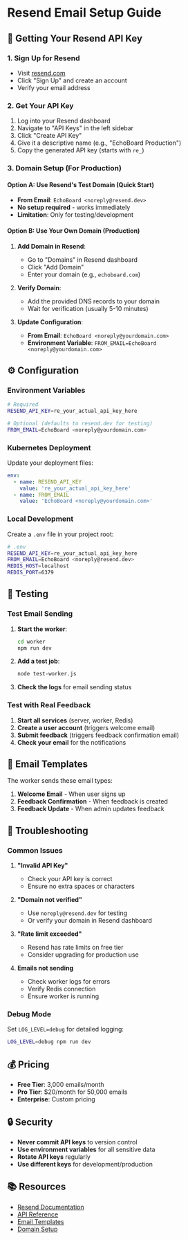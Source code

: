 # Resend Email Setup Guide

## 🔑 Getting Your Resend API Key

### 1. Sign Up for Resend
- Visit [resend.com](https://resend.com)
- Click "Sign Up" and create an account
- Verify your email address

### 2. Get Your API Key
1. Log into your Resend dashboard
2. Navigate to "API Keys" in the left sidebar
3. Click "Create API Key"
4. Give it a descriptive name (e.g., "EchoBoard Production")
5. Copy the generated API key (starts with `re_`)

### 3. Domain Setup (For Production)

#### Option A: Use Resend's Test Domain (Quick Start)
- **From Email**: `EchoBoard <noreply@resend.dev>`
- **No setup required** - works immediately
- **Limitation**: Only for testing/development

#### Option B: Use Your Own Domain (Production)
1. **Add Domain in Resend**:
   - Go to "Domains" in Resend dashboard
   - Click "Add Domain"
   - Enter your domain (e.g., `echoboard.com`)

2. **Verify Domain**:
   - Add the provided DNS records to your domain
   - Wait for verification (usually 5-10 minutes)

3. **Update Configuration**:
   - **From Email**: `EchoBoard <noreply@yourdomain.com>`
   - **Environment Variable**: `FROM_EMAIL=EchoBoard <noreply@yourdomain.com>`

## ⚙️ Configuration

### Environment Variables
```bash
# Required
RESEND_API_KEY=re_your_actual_api_key_here

# Optional (defaults to resend.dev for testing)
FROM_EMAIL=EchoBoard <noreply@yourdomain.com>
```

### Kubernetes Deployment
Update your deployment files:

```yaml
env:
  - name: RESEND_API_KEY
    value: 're_your_actual_api_key_here'
  - name: FROM_EMAIL
    value: 'EchoBoard <noreply@yourdomain.com>'
```

### Local Development
Create a `.env` file in your project root:

```bash
# .env
RESEND_API_KEY=re_your_actual_api_key_here
FROM_EMAIL=EchoBoard <noreply@resend.dev>
REDIS_HOST=localhost
REDIS_PORT=6379
```

## 🧪 Testing

### Test Email Sending
1. **Start the worker**:
   ```bash
   cd worker
   npm run dev
   ```

2. **Add a test job**:
   ```bash
   node test-worker.js
   ```

3. **Check the logs** for email sending status

### Test with Real Feedback
1. **Start all services** (server, worker, Redis)
2. **Create a user account** (triggers welcome email)
3. **Submit feedback** (triggers feedback confirmation email)
4. **Check your email** for the notifications

## 📧 Email Templates

The worker sends these email types:

1. **Welcome Email** - When user signs up
2. **Feedback Confirmation** - When feedback is created
3. **Feedback Update** - When admin updates feedback

## 🚨 Troubleshooting

### Common Issues

1. **"Invalid API Key"**
   - Check your API key is correct
   - Ensure no extra spaces or characters

2. **"Domain not verified"**
   - Use `noreply@resend.dev` for testing
   - Or verify your domain in Resend dashboard

3. **"Rate limit exceeded"**
   - Resend has rate limits on free tier
   - Consider upgrading for production use

4. **Emails not sending**
   - Check worker logs for errors
   - Verify Redis connection
   - Ensure worker is running

### Debug Mode
Set `LOG_LEVEL=debug` for detailed logging:

```bash
LOG_LEVEL=debug npm run dev
```

## 💰 Pricing

- **Free Tier**: 3,000 emails/month
- **Pro Tier**: $20/month for 50,000 emails
- **Enterprise**: Custom pricing

## 🔒 Security

- **Never commit API keys** to version control
- **Use environment variables** for all sensitive data
- **Rotate API keys** regularly
- **Use different keys** for development/production

## 📚 Resources

- [Resend Documentation](https://resend.com/docs)
- [API Reference](https://resend.com/docs/api-reference)
- [Email Templates](https://resend.com/docs/send-with-nodejs)
- [Domain Setup](https://resend.com/docs/domains/introduction)




